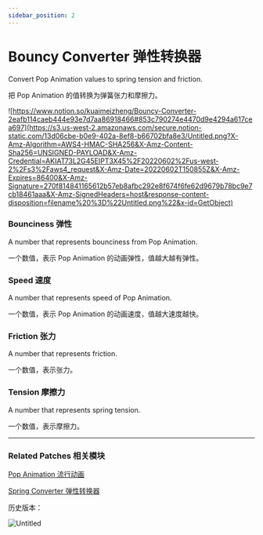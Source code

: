 ```yaml
---
sidebar_position: 2
---
```


# Bouncy Converter 弹性转换器

Convert Pop Animation values to spring tension and friction.

把 Pop Animation 的值转换为弹簧张力和摩擦力。

![https://www.notion.so/kuaimeizheng/Bouncy-Converter-2eafb114caeb444e93e7d7aa86918466#853c790274e4470d9e4294a617cea697](https://s3.us-west-2.amazonaws.com/secure.notion-static.com/13d06cbe-b0e9-402a-8ef8-b66702bfa8e3/Untitled.png?X-Amz-Algorithm=AWS4-HMAC-SHA256&X-Amz-Content-Sha256=UNSIGNED-PAYLOAD&X-Amz-Credential=AKIAT73L2G45EIPT3X45%2F20220602%2Fus-west-2%2Fs3%2Faws4_request&X-Amz-Date=20220602T150855Z&X-Amz-Expires=86400&X-Amz-Signature=270f814841165612b57eb8afbc292e8f674f6fe62d9679b78bc9e7cb18461aaa&X-Amz-SignedHeaders=host&response-content-disposition=filename%20%3D%22Untitled.png%22&x-id=GetObject)

### Bounciness 弹性

A number that represents bounciness from Pop Animation.

一个数值，表示 Pop Animation 的动画弹性，值越大越有弹性。

### Speed 速度

A number that represents speed of Pop Animation.

一个数值，表示 Pop Animation 的动画速度，值越大速度越快。

### Friction 张力

A number that represents friction.

一个数值，表示张力。

### Tension 摩擦力

A number that represents spring tension.

一个数值，表示摩擦力。

------

### Related Patches 相关模块

[Pop Animation 流行动画](./Pop%20Animation)

[Spring Converter 弹性转换器](./Curve)

历史版本：

![Untitled](https://s3.us-west-2.amazonaws.com/secure.notion-static.com/a74dbc54-9f08-4269-8857-a26834e650fe/Untitled.png?X-Amz-Algorithm=AWS4-HMAC-SHA256&X-Amz-Content-Sha256=UNSIGNED-PAYLOAD&X-Amz-Credential=AKIAT73L2G45EIPT3X45%2F20220602%2Fus-west-2%2Fs3%2Faws4_request&X-Amz-Date=20220602T150926Z&X-Amz-Expires=86400&X-Amz-Signature=9a3b40f9322955c53b152785dc8813bf4c41a51eaf55152dd8f2a923d0786a46&X-Amz-SignedHeaders=host&response-content-disposition=filename%20%3D%22Untitled.png%22&x-id=GetObject)
